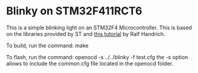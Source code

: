 # Blinky on STM32F411RCT6

This is a simple blinking light on an STM32F4 Microcontroller. This is based on the libraries provided by ST and [this tutorial](http://ralfhandrich.de/wp/?p=7) by Ralf Handrich.

To build, run the command: make

To flash, run the command: openocd -s ../../blinky -f test.cfg
the -s option allows to include the common.cfg file located in the openocd folder.
